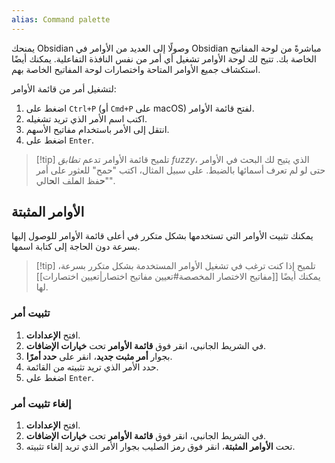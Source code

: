 ```yaml
---
alias: Command palette
---
```


يمنحك Obsidian وصولًا إلى العديد من الأوامر في Obsidian مباشرةً من لوحة المفاتيح الخاصة بك. تتيح لك لوحة الأوامر تشغيل أي أمر من نفس النافذة التفاعلية. يمكنك أيضًا استكشاف جميع الأوامر المتاحة واختصارات لوحة المفاتيح الخاصة بهم.

لتشغيل أمر من قائمة الأوامر:

1. اضغط على `Ctrl+P` (أو `Cmd+P` على macOS) لفتح قائمة الأوامر.
2. اكتب اسم الأمر الذي تريد تشغيله.
3. انتقل إلى الأمر باستخدام مفاتيح الأسهم.
4. اضغط على `Enter`.

> [!tip] تلميح
>  قائمة الأوامر تدعم _تطابق fuzzy_، الذي يتيح لك البحث في الأوامر حتى لو لم تعرف أسمائها بالضبط. على سبيل المثال، اكتب "حمح" للعثور على أمر "**ح**فظ ال**م**لف ال**ح**الي".

## الأوامر المثبتة

يمكنك تثبيت الأوامر التي تستخدمها بشكل متكرر في أعلى قائمة الأوامر للوصول إليها بسرعة دون الحاجة إلى كتابة اسمها.

> [!tip] تلميح
> إذا كنت ترغب في تشغيل الأوامر المستخدمة بشكل متكرر بسرعة، يمكنك أيضًا [[مفاتيح الاختصار المخصصة#تعيين مفاتيح اختصار|تعيين اختصارات]] لها.

### تثبيت أمر

1. افتح **الإعدادات**.
2. في الشريط الجانبي، انقر فوق **قائمة الأوامر** تحت **خيارات الإضافات**.
3. بجوار **أمر مثبت جديد**، انقر على **حدد أمرًا**.
4. حدد الأمر الذي تريد تثبيته من القائمة.
5. اضغط على `Enter`.

### إلغاء تثبيت أمر

1. افتح **الإعدادات**.
2. في الشريط الجانبي، انقر فوق **قائمة الأوامر** تحت **خيارات الإضافات**.
3. تحت **الأوامر المثبتة**، انقر فوق رمز الصليب بجوار الأمر الذي تريد إلغاء تثبيته.
